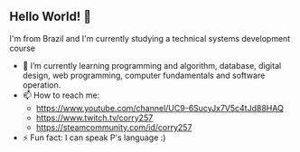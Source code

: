 ## Hello World! 👋


I'm from Brazil and I'm currently studying a technical systems development course

- 🌱 I’m currently learning programming and algorithm, 
database, digital design, 
web programming, computer fundamentals and software operation.
- 📫 How to reach me:
  - https://www.youtube.com/channel/UC9-6SucyJx7V5c4tJd88HAQ 
  - https://www.twitch.tv/corry257
  - https://steamcommunity.com/id/corry257
- ⚡ Fun fact: I can speak P's language :)
  
